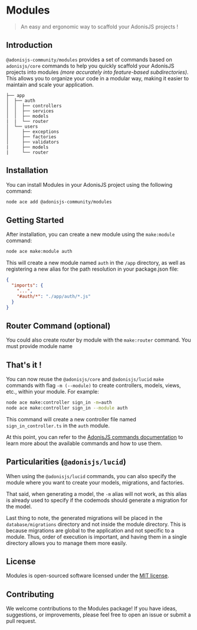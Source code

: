 # Modules

> An easy and ergonomic way to scaffold your AdonisJS projects ! 

## Introduction

`@adonisjs-community/modules` provides a set of commands based on `adonisjs/core` commands to help you quickly scaffold your AdonisJS projects into modules *(more accurately into feature-based subdirectories)*. 
This allows you to organize your code in a modular way, making it easier to maintain and scale your application.

```
├── app
│  ├── auth
│  │  ├── controllers
│  │  ├── services
│  │  ├── models
|  |  └── router
│  └── users
│     ├── exceptions
│     ├── factories
│     ├── validators
|     ├── models
|     └── router

```

## Installation

You can install Modules in your AdonisJS project using the following command:

```bash
node ace add @adonisjs-community/modules
```

## Getting Started

After installation, you can create a new module using the `make:module` command:

```bash
node ace make:module auth
```

This will create a new module named `auth` in the `/app` directory, as well as registering a new alias for the path resolution in your package.json file:

```json
{
  "imports": {
    "...",
    "#auth/*": "./app/auth/*.js"
  }
}
```

## Router Command (optional)
You could also create router by module with the `make:router` command. You must provide module name

## That's it !

You can now reuse the `@adonisjs/core` and `@adonisjs/lucid` `make` commands with flag `-m (--module)` to create controllers, models, views, etc., within your module. For example:

```bash
node ace make:controller sign_in -m=auth
node ace make:controller sign_in --module auth
```

This command will create a new controller file named `sign_in_controller.ts` in the `auth` module.

At this point, you can refer to the [AdonisJS commands documentation](https://docs.adonisjs.com/guides/references/commands#makecontroller) to learn more about the available commands and how to use them.

## Particularities (`@adonisjs/lucid`)

When using the `@adonisjs/lucid` commands, you can also specify the module where you want to create your models, migrations, and factories.

That said, when generating a model, the `-m` alias will not work, as this alias is already used to specify if the codemods should generate a migration for the model.

Last thing to note, the generated migrations will be placed in the `database/migrations` directory and not inside the module directory. This is because migrations are global to the application and not specific to a module. Thus, order of execution is important, and having them in a single directory allows you to manage them more easily.

## License
Modules is open-sourced software licensed under the [MIT license](./LICENSE.md).

## Contributing
We welcome contributions to the Modules package! If you have ideas, suggestions, or improvements, please feel free to open an issue or submit a pull request.
